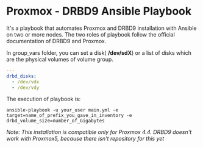 # Proxmox - DRBD9 Ansible Playbook
It's a playbook that automates Proxmox and DRBD9 installation with Ansible on two or more nodes.
The two roles of playbook follow the official documentation of DRBD9 and Proxmox.

In group_vars folder, you can set a disk( **/dev/sdX**) or a list of disks which are the physical volumes of volume group.
```yaml
---
drbd_disks:
  - /dev/vdx
  - /dev/vdy
```
The execution of playbook is:
```
ansible-playbook -u your_user main.yml -e target=name_of_prefix_you_gave_in_inventory -e drbd_volume_size=number_of_Gigabytes
```
*Note: This installation is compatible only for Proxmox 4.4. DRBD9 doesn't work with Proxmox5, because  there isn't repository for this yet*
